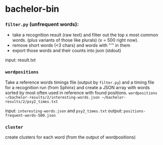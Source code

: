 # bachelor-bin

### `filter.py` (unfrequent words):
- take a recognition result (raw text) and filter out the top x most common words. (plus variants of those like plurals) (x = 500 right now).
- remove short words (<3 chars) and words with "'" in them
- export those words and their counts into json (stdout)

input: result.txt

### `wordpositions` 
Take a reference words timings file (output by `filter.py`) and a timing file for a recognition run (from Sphinx) and create a JSON array with words sorted by most often used in reference with found positions.
`wordpositions ~/bachelor-results/2/interesting-words.json ~/bachelor-results/2/psy2_times.txt`

input: `interesting-words.json` and `psy2_times.txt`
output: `positions-frequent-words-500.json`

### `cluster` 
create clusters for each word (from the output of wordpositions)
